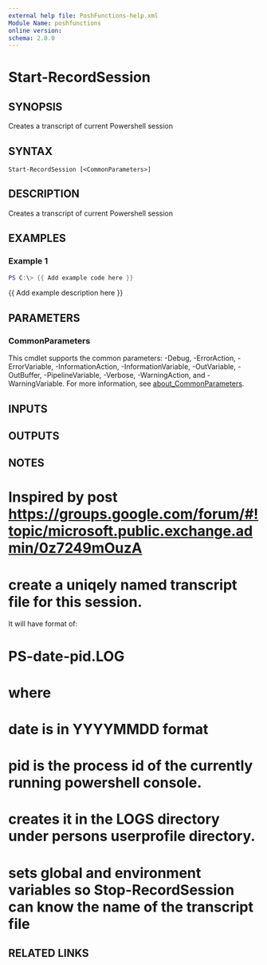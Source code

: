 ```yaml
---
external help file: PoshFunctions-help.xml
Module Name: poshfunctions
online version:
schema: 2.0.0
---
```


# Start-RecordSession

## SYNOPSIS
Creates a transcript of current Powershell session

## SYNTAX

```
Start-RecordSession [<CommonParameters>]
```

## DESCRIPTION
Creates a transcript of current Powershell session

## EXAMPLES

### Example 1
```powershell
PS C:\> {{ Add example code here }}
```

{{ Add example description here }}

## PARAMETERS

### CommonParameters
This cmdlet supports the common parameters: -Debug, -ErrorAction, -ErrorVariable, -InformationAction, -InformationVariable, -OutVariable, -OutBuffer, -PipelineVariable, -Verbose, -WarningAction, and -WarningVariable. For more information, see [about_CommonParameters](http://go.microsoft.com/fwlink/?LinkID=113216).

## INPUTS

## OUTPUTS

## NOTES
# Inspired by post https://groups.google.com/forum/#!topic/microsoft.public.exchange.admin/0z7249mOuzA
# create a uniqely named transcript file for this session.
It will have format of:
# PS-date-pid.LOG
# where
# date is in YYYYMMDD format
# pid is the process id of the currently running powershell console.
# creates it in the LOGS directory under persons userprofile directory.
# sets global and environment variables so Stop-RecordSession can know the name of the transcript file

## RELATED LINKS
